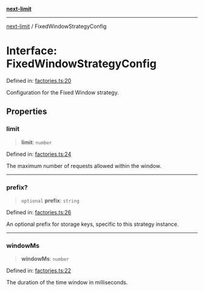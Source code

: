 [**next-limit**](../README.md)

***

[next-limit](../README.md) / FixedWindowStrategyConfig

# Interface: FixedWindowStrategyConfig

Defined in: [factories.ts:20](https://github.com/saoudi-h/next-limit/blob/0c71c520c8e8fe01ea7d325a61c2d1bef8c2081a/src/factories.ts#L20)

Configuration for the Fixed Window strategy.

## Properties

### limit

> **limit**: `number`

Defined in: [factories.ts:24](https://github.com/saoudi-h/next-limit/blob/0c71c520c8e8fe01ea7d325a61c2d1bef8c2081a/src/factories.ts#L24)

The maximum number of requests allowed within the window.

***

### prefix?

> `optional` **prefix**: `string`

Defined in: [factories.ts:26](https://github.com/saoudi-h/next-limit/blob/0c71c520c8e8fe01ea7d325a61c2d1bef8c2081a/src/factories.ts#L26)

An optional prefix for storage keys, specific to this strategy instance.

***

### windowMs

> **windowMs**: `number`

Defined in: [factories.ts:22](https://github.com/saoudi-h/next-limit/blob/0c71c520c8e8fe01ea7d325a61c2d1bef8c2081a/src/factories.ts#L22)

The duration of the time window in milliseconds.
